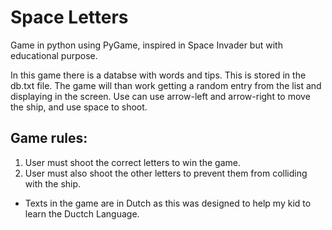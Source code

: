 # Space Letters
Game in python using PyGame, inspired in Space Invader but with educational purpose.

In this game there is a databse with words and tips. This is stored in the db.txt file. The game will than work getting a random entry from the list and displaying in the screen. Use can use arrow-left and arrow-right to move the ship, and use space to shoot. 

Game rules:
----------------
1. User must shoot the correct letters to win the game. 
2. User must also shoot the other letters to prevent them from colliding with the ship.

* Texts in the game are in Dutch as this was designed to help my kid to learn the Ductch Language.
